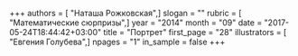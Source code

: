 +++
authors = [ "Наташа Рожковская",]
slogan = ""
rubric = [ "Математические сюрпризы",]
year = "2014"
month = "09"
date = "2017-05-24T18:44:42+03:00"
title = "Портрет"
first_page = "28"
illustrators = [ "Евгения Голубева",]
npages = "1"
in_sample = false
+++
